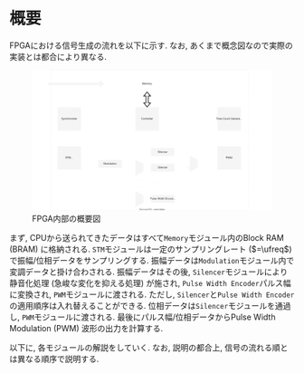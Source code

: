 # 概要

FPGAにおける信号生成の流れを以下に示す.
なお, あくまで概念図なので実際の実装とは都合により異なる.

<figure>
  <a href="../../fig/Developers_Manual/FPGA/overview.svg" data-lightbox="image"><img src="../../fig/Developers_Manual/FPGA/overview.svg"/></a>
  <figcaption>FPGA内部の概要図</figcaption>
</figure>

まず, CPUから送られてきたデータはすべて`Memory`モジュール内のBlock RAM (BRAM) に格納される.
`STM`モジュールは一定のサンプリングレート ($=\ufreq$) で振幅/位相データをサンプリングする.
振幅データは`Modulation`モジュール内で変調データと掛け合わされる.
振幅データはその後, `Silencer`モジュールにより静音化処理 (急峻な変化を抑える処理) が施され, `Pulse Width Encoder`パルス幅に変換され, `PWM`モジュールに渡される.
ただし, `Silencer`と`Pulse Width Encoder`の適用順序は入れ替えることができる.
位相データは`Silencer`モジュールを通過し, `PWM`モジュールに渡される.
最後にパルス幅/位相データからPulse Width Modulation (PWM) 波形の出力を計算する.

以下に, 各モジュールの解説をしていく.
なお, 説明の都合上, 信号の流れる順とは異なる順序で説明する.
